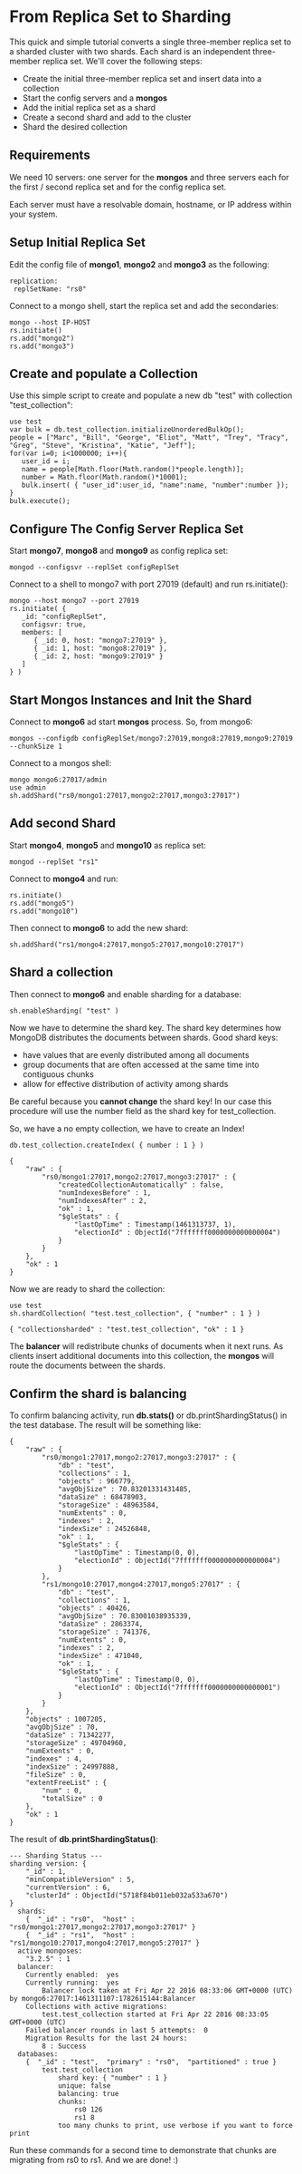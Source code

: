 # From Replica Set to Sharding

This quick and simple tutorial converts a single three-member replica set to a sharded cluster with two shards. Each shard is an independent three-member replica set. We'll cover the following steps:

* Create the initial three-member replica set and insert data into a collection
* Start the config servers and a **mongos**
* Add the initial replica set as a shard
* Create a second shard and add to the cluster
* Shard the desired collection

## Requirements

We need 10 servers: one server for the **mongos** and three servers each for the first / second replica set and for the config replica set.

Each server must have a resolvable domain, hostname, or IP address within your system.

## Setup Initial Replica Set

Edit the config file of **mongo1**, **mongo2** and **mongo3** as the following:

    replication:
     replSetName: "rs0"

Connect to a mongo shell, start the replica set and add the secondaries:

    mongo --host IP-HOST
    rs.initiate()
    rs.add("mongo2")
    rs.add("mongo3")

## Create and populate a Collection

Use this simple script to create and populate a new db "test" with collection "test_collection":

    use test
    var bulk = db.test_collection.initializeUnorderedBulkOp();
    people = ["Marc", "Bill", "George", "Eliot", "Matt", "Trey", "Tracy", "Greg", "Steve", "Kristina", "Katie", "Jeff"];
    for(var i=0; i<1000000; i++){
       user_id = i;
       name = people[Math.floor(Math.random()*people.length)];
       number = Math.floor(Math.random()*10001);
       bulk.insert( { "user_id":user_id, "name":name, "number":number });
    }
    bulk.execute();


## Configure The Config Server Replica Set

Start **mongo7**, **mongo8** and **mongo9** as config replica set:

    mongod --configsvr --replSet configReplSet

Connect to a shell to mongo7 with port 27019 (default) and run rs.initiate():

    mongo --host mongo7 --port 27019
    rs.initiate( {
       _id: "configReplSet",
       configsvr: true,
       members: [
          { _id: 0, host: "mongo7:27019" },
          { _id: 1, host: "mongo8:27019" },
          { _id: 2, host: "mongo9:27019" }
       ]
    } )

## Start Mongos Instances and Init the Shard

Connect to **mongo6** ad start **mongos** process. So, from mongo6:

    mongos --configdb configReplSet/mongo7:27019,mongo8:27019,mongo9:27019 --chunkSize 1

Connect to a mongos shell:

    mongo mongo6:27017/admin
    use admin
    sh.addShard("rs0/mongo1:27017,mongo2:27017,mongo3:27017")

## Add second Shard

Start **mongo4**, **mongo5** and **mongo10** as replica set:

    mongod --replSet "rs1"

Connect to **mongo4** and run:

    rs.initiate()
    rs.add("mongo5")
    rs.add("mongo10")

Then connect to **mongo6** to add the new shard:

    sh.addShard("rs1/mongo4:27017,mongo5:27017,mongo10:27017")

## Shard a collection

Then connect to **mongo6** and enable sharding for a database:

    sh.enableSharding( "test" )

Now we have to determine the shard key. The shard key determines how MongoDB distributes the documents between shards. Good shard keys:

* have values that are evenly distributed among all documents
* group documents that are often accessed at the same time into contiguous chunks
* allow for effective distribution of activity among shards

Be careful because you **cannot change** the shard key! In our case this procedure will use the number field as the shard key for test_collection.

So, we have a no empty collection, we have to create an Index!

    db.test_collection.createIndex( { number : 1 } )

    {
    	"raw" : {
    		"rs0/mongo1:27017,mongo2:27017,mongo3:27017" : {
    			"createdCollectionAutomatically" : false,
    			"numIndexesBefore" : 1,
    			"numIndexesAfter" : 2,
    			"ok" : 1,
    			"$gleStats" : {
    				"lastOpTime" : Timestamp(1461313737, 1),
    				"electionId" : ObjectId("7fffffff0000000000000004")
    			}
    		}
    	},
    	"ok" : 1
    }

Now we are ready to shard the collection:

    use test
    sh.shardCollection( "test.test_collection", { "number" : 1 } )

    { "collectionsharded" : "test.test_collection", "ok" : 1 }

The **balancer** will redistribute chunks of documents when it next runs. As clients insert additional documents into this collection, the **mongos** will route the documents between the shards.

## Confirm the shard is balancing

To confirm balancing activity, run **db.stats()** or db.printShardingStatus() in the test database. The result will be something like:

    {
    	"raw" : {
    		"rs0/mongo1:27017,mongo2:27017,mongo3:27017" : {
    			"db" : "test",
    			"collections" : 1,
    			"objects" : 966779,
    			"avgObjSize" : 70.83201331431485,
    			"dataSize" : 68478903,
    			"storageSize" : 48963584,
    			"numExtents" : 0,
    			"indexes" : 2,
    			"indexSize" : 24526848,
    			"ok" : 1,
    			"$gleStats" : {
    				"lastOpTime" : Timestamp(0, 0),
    				"electionId" : ObjectId("7fffffff0000000000000004")
    			}
    		},
    		"rs1/mongo10:27017,mongo4:27017,mongo5:27017" : {
    			"db" : "test",
    			"collections" : 1,
    			"objects" : 40426,
    			"avgObjSize" : 70.83001038935339,
    			"dataSize" : 2863374,
    			"storageSize" : 741376,
    			"numExtents" : 0,
    			"indexes" : 2,
    			"indexSize" : 471040,
    			"ok" : 1,
    			"$gleStats" : {
    				"lastOpTime" : Timestamp(0, 0),
    				"electionId" : ObjectId("7fffffff0000000000000001")
    			}
    		}
    	},
    	"objects" : 1007205,
    	"avgObjSize" : 70,
    	"dataSize" : 71342277,
    	"storageSize" : 49704960,
    	"numExtents" : 0,
    	"indexes" : 4,
    	"indexSize" : 24997888,
    	"fileSize" : 0,
    	"extentFreeList" : {
    		"num" : 0,
    		"totalSize" : 0
    	},
    	"ok" : 1
    }


The result of **db.printShardingStatus()**:

    --- Sharding Status ---
    sharding version: {
    	"_id" : 1,
    	"minCompatibleVersion" : 5,
    	"currentVersion" : 6,
    	"clusterId" : ObjectId("5718f84b011eb032a533a670")
    }
      shards:
    	{  "_id" : "rs0",  "host" : "rs0/mongo1:27017,mongo2:27017,mongo3:27017" }
    	{  "_id" : "rs1",  "host" : "rs1/mongo10:27017,mongo4:27017,mongo5:27017" }
      active mongoses:
    	"3.2.5" : 1
      balancer:
    	Currently enabled:  yes
    	Currently running:  yes
    		Balancer lock taken at Fri Apr 22 2016 08:33:06 GMT+0000 (UTC) by mongo6:27017:1461311107:1782615144:Balancer
    	Collections with active migrations:
    		test.test_collection started at Fri Apr 22 2016 08:33:05 GMT+0000 (UTC)
    	Failed balancer rounds in last 5 attempts:  0
    	Migration Results for the last 24 hours:
    		8 : Success
      databases:
    	{  "_id" : "test",  "primary" : "rs0",  "partitioned" : true }
    		test.test_collection
    			shard key: { "number" : 1 }
    			unique: false
    			balancing: true
    			chunks:
    				rs0	126
    				rs1	8
    			too many chunks to print, use verbose if you want to force print


Run these commands for a second time to demonstrate that chunks are migrating from rs0 to rs1. And we are done! :)
